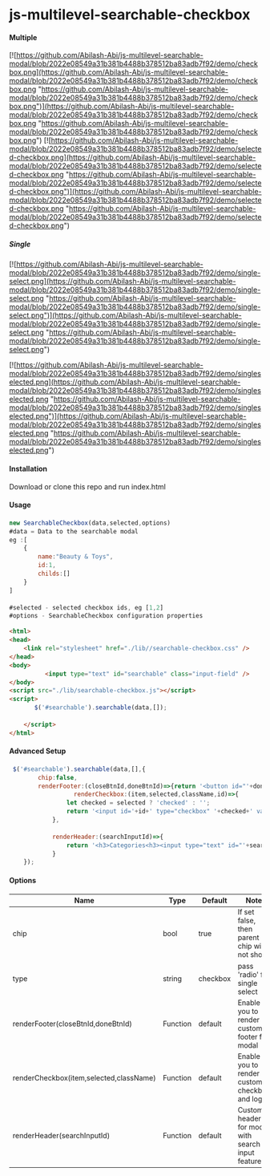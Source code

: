 # js-multilevel-searchable-checkbox
####  Multiple
[![https://github.com/Abilash-Abi/js-multilevel-searchable-modal/blob/2022e08549a31b381b4488b378512ba83adb7f92/demo/checkbox.png](https://github.com/Abilash-Abi/js-multilevel-searchable-modal/blob/2022e08549a31b381b4488b378512ba83adb7f92/demo/checkbox.png "https://github.com/Abilash-Abi/js-multilevel-searchable-modal/blob/2022e08549a31b381b4488b378512ba83adb7f92/demo/checkbox.png")](https://github.com/Abilash-Abi/js-multilevel-searchable-modal/blob/2022e08549a31b381b4488b378512ba83adb7f92/demo/checkbox.png "https://github.com/Abilash-Abi/js-multilevel-searchable-modal/blob/2022e08549a31b381b4488b378512ba83adb7f92/demo/checkbox.png")
[![https://github.com/Abilash-Abi/js-multilevel-searchable-modal/blob/2022e08549a31b381b4488b378512ba83adb7f92/demo/selected-checkbox.png](https://github.com/Abilash-Abi/js-multilevel-searchable-modal/blob/2022e08549a31b381b4488b378512ba83adb7f92/demo/selected-checkbox.png "https://github.com/Abilash-Abi/js-multilevel-searchable-modal/blob/2022e08549a31b381b4488b378512ba83adb7f92/demo/selected-checkbox.png")](https://github.com/Abilash-Abi/js-multilevel-searchable-modal/blob/2022e08549a31b381b4488b378512ba83adb7f92/demo/selected-checkbox.png "https://github.com/Abilash-Abi/js-multilevel-searchable-modal/blob/2022e08549a31b381b4488b378512ba83adb7f92/demo/selected-checkbox.png")

##### Single

[![https://github.com/Abilash-Abi/js-multilevel-searchable-modal/blob/2022e08549a31b381b4488b378512ba83adb7f92/demo/single-select.png](https://github.com/Abilash-Abi/js-multilevel-searchable-modal/blob/2022e08549a31b381b4488b378512ba83adb7f92/demo/single-select.png "https://github.com/Abilash-Abi/js-multilevel-searchable-modal/blob/2022e08549a31b381b4488b378512ba83adb7f92/demo/single-select.png")](https://github.com/Abilash-Abi/js-multilevel-searchable-modal/blob/2022e08549a31b381b4488b378512ba83adb7f92/demo/single-select.png "https://github.com/Abilash-Abi/js-multilevel-searchable-modal/blob/2022e08549a31b381b4488b378512ba83adb7f92/demo/single-select.png")

[![https://github.com/Abilash-Abi/js-multilevel-searchable-modal/blob/2022e08549a31b381b4488b378512ba83adb7f92/demo/singleselected.png](https://github.com/Abilash-Abi/js-multilevel-searchable-modal/blob/2022e08549a31b381b4488b378512ba83adb7f92/demo/singleselected.png "https://github.com/Abilash-Abi/js-multilevel-searchable-modal/blob/2022e08549a31b381b4488b378512ba83adb7f92/demo/singleselected.png")](https://github.com/Abilash-Abi/js-multilevel-searchable-modal/blob/2022e08549a31b381b4488b378512ba83adb7f92/demo/singleselected.png "https://github.com/Abilash-Abi/js-multilevel-searchable-modal/blob/2022e08549a31b381b4488b378512ba83adb7f92/demo/singleselected.png")
#### Installation
Download or clone this repo and run index.html

#### Usage
```javascript
new SearchableCheckbox(data,selected,options)
#data = Data to the searchable modal
eg :[
	{
		name:"Beauty & Toys",
		id:1,
		childs:[]
	}
]

#selected - selected checkbox ids, eg [1,2]
#options - SearchableCheckbox configuration properties

```

```html
<html>
<head>
    <link rel="stylesheet" href="./lib//searchable-checkbox.css" />
</head>
<body>
          <input type="text" id="searchable" class="input-field" />
</body>
<script src="./lib/searchable-checkbox.js"></script>
<script>
       $('#searchable').searchable(data,[]);

	</script>
</html>
```

#### Advanced Setup

```javascript
 $('#searchable').searchable(data,[],{
        chip:false,
        renderFooter:(closeBtnId,doneBtnId)=>{return '<button id="'+doneBtnId+'">Done</button>'},
                  renderCheckbox:(item,selected,className,id)=>{
                let checked = selected ? 'checked' : '';
                return '<input id='+id+' type="checkbox" '+checked+' value="'+item.id+'" class="'+className+'">'+item.name;
            },

            renderHeader:(searchInputId)=>{
                return '<h3>Categories<h3><input type="text" id="'+searchInputId+'" placeholder="Search Category    "/>';
            }
    });
```

#### Options
| Name  | Type   | Default   | Note   |
| ------------ | ------------ | ------------ | ------------ |
|   chip|  bool | true  | If set false, then parent chip will not show   |
|   type|  string | checkbox  | pass 'radio' for single select   |
| renderFooter(closeBtnId,doneBtnId)  |  Function |  default |  Enable you to render custom footer for modal |
|  renderCheckbox(item,selected,className) | Function  | default   |  Enable you to render custom checkbox and logic | 
|  renderHeader(searchInputId) | Function  | default   |  Custom header for modal with search input feature | |


